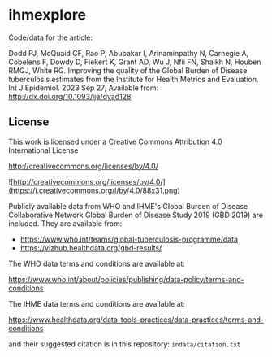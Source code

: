 # ihmexplore


Code/data for the article:

Dodd PJ, McQuaid CF, Rao P, Abubakar I, Arinaminpathy N, Carnegie A, Cobelens F, Dowdy D, Fiekert K, Grant AD, Wu J, Nfii FN, Shaikh N, Houben RMGJ, White RG. Improving the quality of the Global Burden of Disease tuberculosis estimates from the Institute for Health Metrics and Evaluation. Int J Epidemiol. 2023 Sep 27; Available from: http://dx.doi.org/10.1093/ije/dyad128


## License

This work is licensed under a Creative Commons Attribution 4.0 International License

http://creativecommons.org/licenses/by/4.0/

![http://creativecommons.org/licenses/by/4.0/](https://i.creativecommons.org/l/by/4.0/88x31.png)


Publicly available data from WHO and IHME's Global Burden of Disease Collaborative
Network Global Burden of Disease Study 2019 (GBD 2019) are included. They are available from:

 - https://www.who.int/teams/global-tuberculosis-programme/data
 - https://vizhub.healthdata.org/gbd-results/
 
 The WHO data terms and conditions are available at:
 
 https://www.who.int/about/policies/publishing/data-policy/terms-and-conditions
 
 The IHME data terms and conditions are available at:
 
 https://www.healthdata.org/data-tools-practices/data-practices/terms-and-conditions
 
 and their suggested citation is in this repository: `indata/citation.txt`

